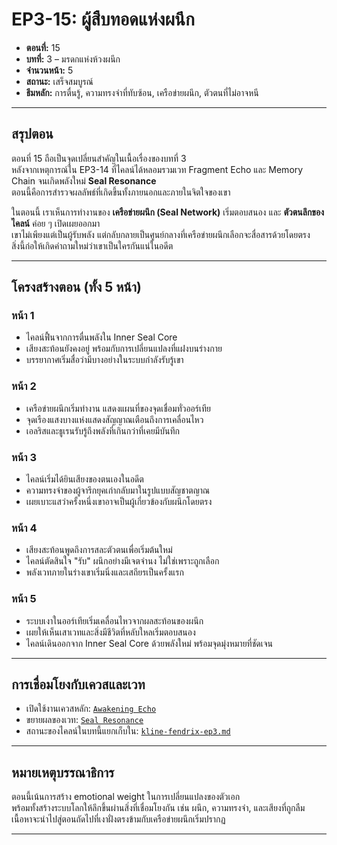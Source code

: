 # EP3-15: ผู้สืบทอดแห่งผนึก

- **ตอนที่:** 15
- **บทที่:** 3 – มรดกแห่งห้วงผนึก
- **จำนวนหน้า:** 5
- **สถานะ:** เสร็จสมบูรณ์
- **ธีมหลัก:** การตื่นรู้, ความทรงจำที่ทับซ้อน, เครือข่ายผนึก, ตัวตนที่ไม่อาจหนี

---

## สรุปตอน

ตอนที่ 15 ถือเป็นจุดเปลี่ยนสำคัญในเนื้อเรื่องของบทที่ 3  
หลังจากเหตุการณ์ใน EP3-14 ที่ไคลน์ได้หลอมรวมเวท Fragment Echo และ Memory Chain จนเกิดพลังใหม่ **Seal Resonance**  
ตอนนี้คือการสำรวจผลลัพธ์ที่เกิดขึ้นทั้งภายนอกและภายในจิตใจของเขา

ในตอนนี้ เราเห็นการทำงานของ **เครือข่ายผนึก (Seal Network)** เริ่มตอบสนอง และ **ตัวตนลึกของไคลน์** ค่อย ๆ เปิดเผยออกมา  
เขาไม่เพียงแต่เป็นผู้รับพลัง แต่กลับกลายเป็นศูนย์กลางที่เครือข่ายผนึกเลือกจะสื่อสารด้วยโดยตรง  
สิ่งนี้ก่อให้เกิดคำถามใหม่ว่าเขาเป็นใครกันแน่ในอดีต

---

## โครงสร้างตอน (ทั้ง 5 หน้า)

### หน้า 1
- ไคลน์ฟื้นจากการตื่นพลังใน Inner Seal Core
- เสียงสะท้อนยังคงอยู่ พร้อมกับการเปลี่ยนแปลงที่แฝงบนร่างกาย
- บรรยากาศเริ่มสื่อว่ามีบางอย่างในระบบกำลังรับรู้เขา

### หน้า 2
- เครือข่ายผนึกเริ่มทำงาน แสดงแผนที่ของจุดเชื่อมทั่วออร์เทีย
- จุดเรืองแสงบางแห่งแสดงสัญญาณเตือนถึงการเคลื่อนไหว
- เอลริสและธูเรนรับรู้ถึงพลังที่เกินกว่าที่เคยมีบันทึก

### หน้า 3
- ไคลน์เริ่มได้ยินเสียงของตนเองในอดีต
- ความทรงจำของผู้จารึกยุคเก่ากลับมาในรูปแบบสัญชาตญาณ
- เผยเบาะแสว่าครั้งหนึ่งเขาอาจเป็นผู้เกี่ยวข้องกับผนึกโดยตรง

### หน้า 4
- เสียงสะท้อนพูดถึงการสละตัวตนเพื่อเริ่มต้นใหม่
- ไคลน์ตัดสินใจ "รับ" ผนึกอย่างมีเจตจำนง ไม่ใช่เพราะถูกเลือก
- พลังเวทภายในร่างเขาเริ่มนิ่งและเสถียรเป็นครั้งแรก

### หน้า 5
- ระบบเงาในออร์เทียเริ่มเคลื่อนไหวจากผลสะท้อนของผนึก
- เผยให้เห็นเสาเวทและสิ่งมีชีวิตที่หลับใหลเริ่มตอบสนอง
- ไคลน์เดินออกจาก Inner Seal Core ด้วยพลังใหม่ พร้อมจุดมุ่งหมายที่ชัดเจน

---

## การเชื่อมโยงกับเควสและเวท

- เปิดใช้งานเควสหลัก: [`Awakening Echo`](../../quests/ep3/quest-awakening-echo-ep3.md)
- ขยายผลของเวท: [`Seal Resonance`](../../magic/ep3/seal-resonance.md)
- สถานะของไคลน์ในบทนี้แยกเก็บใน: [`kline-fendrix-ep3.md`](../../characters/story/ep3/kline-fendrix-ep3.md)

---

## หมายเหตุบรรณาธิการ

ตอนนี้เน้นการสร้าง emotional weight ในการเปลี่ยนแปลงของตัวเอก  
พร้อมทั้งสร้างระบบโลกให้ลึกขึ้นผ่านสิ่งที่เชื่อมโยงกัน เช่น ผนึก, ความทรงจำ, และเสียงที่ถูกลืม  
เนื้อหาจะนำไปสู่ตอนถัดไปที่เงาฝั่งตรงข้ามกับเครือข่ายผนึกเริ่มปรากฏ

---


